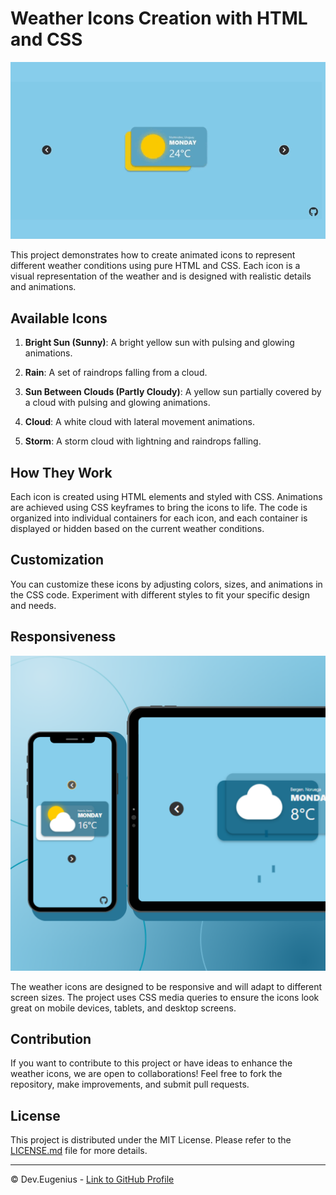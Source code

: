 # Weather Icons Creation with HTML and CSS

![Weather Icons](gif1.gif)

This project demonstrates how to create animated icons to represent different weather conditions using pure HTML and CSS. Each icon is a visual representation of the weather and is designed with realistic details and animations.

## Available Icons

1. **Bright Sun (Sunny)**: A bright yellow sun with pulsing and glowing animations.

2. **Rain**: A set of raindrops falling from a cloud.

3. **Sun Between Clouds (Partly Cloudy)**: A yellow sun partially covered by a cloud with pulsing and glowing animations.

4. **Cloud**: A white cloud with lateral movement animations.

5. **Storm**: A storm cloud with lightning and raindrops falling.

## How They Work

Each icon is created using HTML elements and styled with CSS. Animations are achieved using CSS keyframes to bring the icons to life. The code is organized into individual containers for each icon, and each container is displayed or hidden based on the current weather conditions.

## Customization

You can customize these icons by adjusting colors, sizes, and animations in the CSS code. Experiment with different styles to fit your specific design and needs.

## Responsiveness

![Weather Icons](Captura1.png)

The weather icons are designed to be responsive and will adapt to different screen sizes. The project uses CSS media queries to ensure the icons look great on mobile devices, tablets, and desktop screens.

## Contribution

If you want to contribute to this project or have ideas to enhance the weather icons, we are open to collaborations! Feel free to fork the repository, make improvements, and submit pull requests.

## License

This project is distributed under the MIT License. Please refer to the [LICENSE.md](LICENSE.md) file for more details.

---

© Dev.Eugenius - [Link to GitHub Profile](https://github.com/deveugenius)
